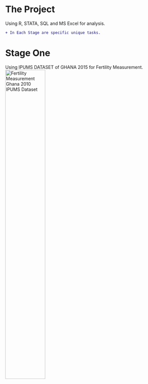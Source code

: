 # The Project
Using R, STATA, SQL and MS Excel for analysis.

```diff
+ In Each Stage are specific unique tasks.
```
# Stage One
Using IPUMS DATASET of GHANA 2015 for Fertility Measurement.
<img src="https://github.com/OluSure/TeamTask/blob/cd036f63d0a3790c5d304e47d5a3bb907c11b973/MsExcel/ms-excel-ipums.jpg" height="50%" width="50%" alt="Fertility Measurement Ghana 2010 IPUMS Dataset">

